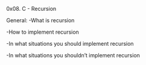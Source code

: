 0x08. C - Recursion

General:
-What is recursion

-How to implement recursion

-In what situations you should implement recursion

-In what situations you shouldn’t implement recursion
